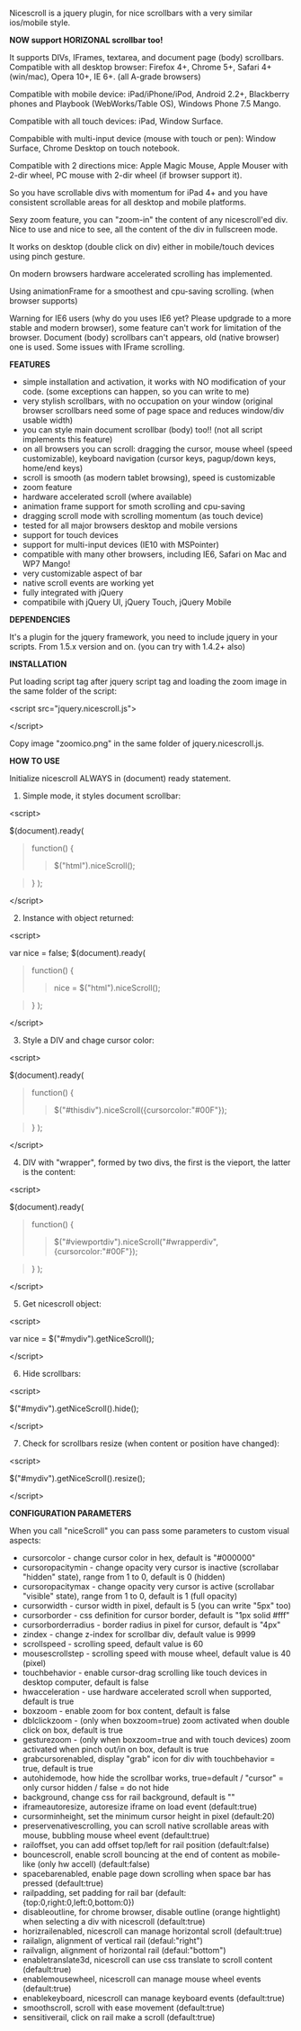 Nicescroll is a jquery plugin, for nice scrollbars with a very similar ios/mobile style.


**NOW support HORIZONAL scrollbar too!**


It supports DIVs, IFrames, textarea, and document page (body) scrollbars.
Compatible with all desktop browser: Firefox 4+, Chrome 5+, Safari 4+ (win/mac), Opera 10+, IE 6+. (all A-grade browsers)

Compatible with mobile device: iPad/iPhone/iPod, Android 2.2+, Blackberry phones and Playbook (WebWorks/Table OS), Windows Phone 7.5 Mango.

Compatible with all touch devices: iPad, Window Surface.

Compabible with multi-input device (mouse with touch or pen): Window Surface, Chrome Desktop on touch notebook.

Compatible with 2 directions mice: Apple Magic Mouse, Apple Mouser with 2-dir wheel, PC mouse with 2-dir wheel (if browser support it).

So you have scrollable divs with momentum for iPad 4+ and you have consistent scrollable areas for all desktop and mobile platforms.

Sexy zoom feature, you can "zoom-in" the content of any nicescroll'ed div.
Nice to use and nice to see, all the content of the div in fullscreen mode.

It works on desktop (double click on div) either in mobile/touch devices using pinch gesture.

On modern browsers hardware accelerated scrolling has implemented.

Using animationFrame for a smoothest and cpu-saving scrolling. (when browser supports)

Warning for IE6 users (why do you uses IE6 yet? Please updgrade to a more stable and modern browser), some feature can't work for limitation of the browser.
Document (body) scrollbars can't appears, old (native browser) one is used. Some issues with IFrame scrolling.


**FEATURES**

  * simple installation and activation, it works with NO modification of your code. (some exceptions can happen, so you can write to me)
  * very stylish scrollbars, with no occupation on your window (original browser scrollbars need some of page space and reduces window/div usable width)
  * you can style main document scrollbar (body) too!! (not all script implements this feature)
  * on all browsers you can scroll: dragging the cursor, mouse wheel (speed customizable), keyboard navigation (cursor keys, pagup/down keys, home/end keys)
  * scroll is smooth (as modern tablet browsing), speed is customizable
  * zoom feature
  * hardware accelerated scroll (where available)
  * animation frame support for smoth scrolling and cpu-saving
  * dragging scroll mode with scrolling momentum (as touch device)
  * tested for all major browsers desktop and mobile versions
  * support for touch devices
  * support for multi-input devices (IE10 with MSPointer)
  * compatible with many other browsers, including IE6, Safari on Mac and WP7 Mango!
  * very customizable aspect of bar
  * native scroll events are working yet
  * fully integrated with jQuery
  * compatibile with jQuery UI, jQuery Touch, jQuery Mobile


**DEPENDENCIES**

It's a plugin for the jquery framework, you need to include jquery in your scripts.
From 1.5.x version and on. (you can try with 1.4.2+ also)


**INSTALLATION**

Put loading script tag after jquery script tag and loading the zoom image in the same folder of the script:



&lt;script src="jquery.nicescroll.js"&gt;



&lt;/script&gt;



Copy image "zoomico.png" in the same folder of jquery.nicescroll.js.


**HOW TO USE**

Initialize nicescroll ALWAYS in (document) ready statement.

1. Simple mode, it styles document scrollbar:



&lt;script&gt;


$(document).ready(
> function() {
> > $("html").niceScroll();

> }
);


&lt;/script&gt;



2. Instance with object returned:



&lt;script&gt;


var nice = false;
$(document).ready(
> function() {
> > nice = $("html").niceScroll();

> }
);


&lt;/script&gt;



3. Style a DIV and chage cursor color:



&lt;script&gt;


$(document).ready(
> function() {
> > $("#thisdiv").niceScroll({cursorcolor:"#00F"});

> }
);


&lt;/script&gt;



4. DIV with "wrapper", formed by two divs, the first is the vieport, the latter is the content:



&lt;script&gt;


$(document).ready(
> function() {
> > $("#viewportdiv").niceScroll("#wrapperdiv",{cursorcolor:"#00F"});

> }
);


&lt;/script&gt;



5. Get nicescroll object:



&lt;script&gt;


var nice = $("#mydiv").getNiceScroll();


&lt;/script&gt;



6. Hide scrollbars:



&lt;script&gt;


$("#mydiv").getNiceScroll().hide();


&lt;/script&gt;



7. Check for scrollbars resize (when content or position have changed):



&lt;script&gt;


$("#mydiv").getNiceScroll().resize();


&lt;/script&gt;




**CONFIGURATION PARAMETERS**

When you call "niceScroll" you can pass some parameters to custom visual aspects:

  * cursorcolor - change cursor color in hex, default is "#000000"
  * cursoropacitymin - change opacity very cursor is inactive (scrollabar "hidden" state), range from 1 to 0, default is 0 (hidden)
  * cursoropacitymax - change opacity very cursor is active (scrollabar "visible" state), range from 1 to 0, default is 1 (full opacity)
  * cursorwidth - cursor width in pixel, default is 5 (you can write "5px" too)
  * cursorborder - css definition for cursor border, default is "1px solid #fff"
  * cursorborderradius - border radius in pixel for cursor, default is "4px"
  * zindex - change z-index for scrollbar div, default value is 9999
  * scrollspeed - scrolling speed, default value is 60
  * mousescrollstep - scrolling speed with mouse wheel, default value is 40 (pixel)
  * touchbehavior - enable cursor-drag scrolling like touch devices in desktop computer, default is false
  * hwacceleration - use hardware accelerated scroll when supported, default is true
  * boxzoom - enable zoom for box content, default is false
  * dblclickzoom - (only when boxzoom=true) zoom activated when double click on box, default is true
  * gesturezoom - (only when boxzoom=true and with touch devices) zoom activated when pinch out/in on box, default is true
  * grabcursorenabled, display "grab" icon for div with touchbehavior = true, default is true
  * autohidemode, how hide the scrollbar works, true=default / "cursor" = only cursor hidden / false = do not hide
  * background, change css for rail background, default is ""
  * iframeautoresize, autoresize iframe on load event (default:true)
  * cursorminheight, set the minimum cursor height in pixel (default:20)
  * preservenativescrolling, you can scroll native scrollable areas with mouse, bubbling mouse wheel event (default:true)
  * railoffset, you can add offset top/left for rail position (default:false)
  * bouncescroll, enable scroll bouncing at the end of content as mobile-like (only hw accell) (default:false)
  * spacebarenabled, enable page down scrolling when space bar has pressed (default:true)
  * railpadding, set padding for rail bar (default:{top:0,right:0,left:0,bottom:0})
  * disableoutline, for chrome browser, disable outline (orange hightlight) when selecting a div with nicescroll (default:true)
  * horizrailenabled, nicescroll can manage horizontal scroll (default:true)
  * railalign, alignment of vertical rail (defaul:"right")
  * railvalign, alignment of horizontal rail (defaul:"bottom")
  * enabletranslate3d, nicescroll can use css translate to scroll content (default:true)
  * enablemousewheel, nicescroll can manage mouse wheel events (default:true)
  * enablekeyboard, nicescroll can manage keyboard events (default:true)
  * smoothscroll, scroll with ease movement (default:true)
  * sensitiverail, click on rail make a scroll (default:true)
